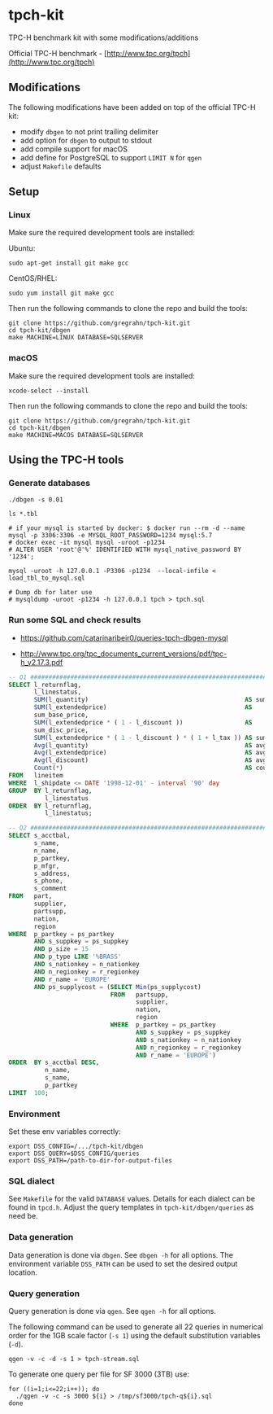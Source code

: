 tpch-kit
========

TPC-H benchmark kit with some modifications/additions

Official TPC-H benchmark - [http://www.tpc.org/tpch](http://www.tpc.org/tpch)

## Modifications

The following modifications have been added on top of the official TPC-H kit:

* modify `dbgen` to not print trailing delimiter
* add option for `dbgen` to output to stdout
* add compile support for macOS
* add define for PostgreSQL to support `LIMIT N` for `qgen`
* adjust `Makefile` defaults

## Setup

### Linux

Make sure the required development tools are installed:

Ubuntu:
```
sudo apt-get install git make gcc
```

CentOS/RHEL:
```
sudo yum install git make gcc
```

Then run the following commands to clone the repo and build the tools:

```
git clone https://github.com/gregrahn/tpch-kit.git
cd tpch-kit/dbgen
make MACHINE=LINUX DATABASE=SQLSERVER
```

### macOS

Make sure the required development tools are installed:

```
xcode-select --install
```

Then run the following commands to clone the repo and build the tools:

```
git clone https://github.com/gregrahn/tpch-kit.git
cd tpch-kit/dbgen
make MACHINE=MACOS DATABASE=SQLSERVER
```

## Using the TPC-H tools

### Generate databases
```
./dbgen -s 0.01

ls *.tbl

# if your mysql is started by docker: $ docker run --rm -d --name mysql -p 3306:3306 -e MYSQL_ROOT_PASSWORD=1234 mysql:5.7
# docker exec -it mysql mysql -uroot -p1234
# ALTER USER 'root'@'%' IDENTIFIED WITH mysql_native_password BY '1234';

mysql -uroot -h 127.0.0.1 -P3306 -p1234  --local-infile < load_tbl_to_mysql.sql

# Dump db for later use
# mysqldump -uroot -p1234 -h 127.0.0.1 tpch > tpch.sql
```

### Run some SQL and check results

* https://github.com/catarinaribeir0/queries-tpch-dbgen-mysql

* http://www.tpc.org/tpc_documents_current_versions/pdf/tpc-h_v2.17.3.pdf

```sql
-- Q1 ##############################################################################
SELECT l_returnflag, 
       l_linestatus, 
       SUM(l_quantity)                                           AS sum_qty, 
       SUM(l_extendedprice)                                      AS 
       sum_base_price, 
       SUM(l_extendedprice * ( 1 - l_discount ))                 AS 
       sum_disc_price, 
       SUM(l_extendedprice * ( 1 - l_discount ) * ( 1 + l_tax )) AS sum_charge, 
       Avg(l_quantity)                                           AS avg_qty, 
       Avg(l_extendedprice)                                      AS avg_price, 
       Avg(l_discount)                                           AS avg_disc, 
       Count(*)                                                  AS count_order 
FROM   lineitem 
WHERE  l_shipdate <= DATE '1998-12-01' - interval '90' day 
GROUP  BY l_returnflag, 
          l_linestatus 
ORDER  BY l_returnflag, 
          l_linestatus; 

-- Q2 ################################################################################
SELECT s_acctbal, 
       s_name, 
       n_name, 
       p_partkey, 
       p_mfgr, 
       s_address, 
       s_phone, 
       s_comment 
FROM   part, 
       supplier, 
       partsupp, 
       nation, 
       region 
WHERE  p_partkey = ps_partkey 
       AND s_suppkey = ps_suppkey 
       AND p_size = 15 
       AND p_type LIKE '%BRASS' 
       AND s_nationkey = n_nationkey 
       AND n_regionkey = r_regionkey 
       AND r_name = 'EUROPE' 
       AND ps_supplycost = (SELECT Min(ps_supplycost) 
                            FROM   partsupp, 
                                   supplier, 
                                   nation, 
                                   region 
                            WHERE  p_partkey = ps_partkey 
                                   AND s_suppkey = ps_suppkey 
                                   AND s_nationkey = n_nationkey 
                                   AND n_regionkey = r_regionkey 
                                   AND r_name = 'EUROPE') 
ORDER  BY s_acctbal DESC, 
          n_name, 
          s_name, 
          p_partkey 
LIMIT  100; 
```


### Environment

Set these env variables correctly:

```
export DSS_CONFIG=/.../tpch-kit/dbgen
export DSS_QUERY=$DSS_CONFIG/queries
export DSS_PATH=/path-to-dir-for-output-files
```

### SQL dialect

See `Makefile` for the valid `DATABASE` values.  Details for each dialect can be found in `tpcd.h`.  Adjust the query templates in `tpch-kit/dbgen/queries` as need be.

### Data generation

Data generation is done via `dbgen`.  See `dbgen -h` for all options.  The environment variable `DSS_PATH` can be used to set the desired output location.

### Query generation

Query generation is done via `qgen`.  See `qgen -h` for all options.

The following command can be used to generate all 22 queries in numerical order for the 1GB scale factor (`-s 1`) using the default substitution variables (`-d`).

```
qgen -v -c -d -s 1 > tpch-stream.sql
```

To generate one query per file for SF 3000 (3TB) use:

```
for ((i=1;i<=22;i++)); do
  ./qgen -v -c -s 3000 ${i} > /tmp/sf3000/tpch-q${i}.sql
done
```
